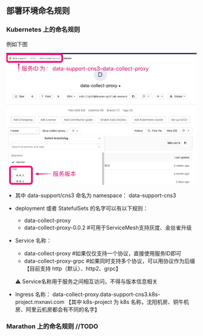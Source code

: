 ## 部署环境命名规则

### Kubernetes 上的命名规则

例如下图

![](images/gitlab_info_details.jpg)

* 其中 data-support/cns3 命名为 namespace： data-support-cns3

* deployment 或者 StatefulSets 的名字可以有以下规则：
  * data-collect-proxy
  * data-collect-proxy-0.0.2  #可用于ServiceMesh支持灰度、金丝雀升级

* Service 名称： 
  * data-collect-proxy #如果仅仅支持一个协议，直接使用服务ID即可
  * data-collect-proxy-grpc #如果同时支持多个协议，可以用协议作为后缀【目前支持 http（默认）、http2、grpc】
  
  ⚠️ Service名称用于服务之间相互访问，不得与版本信息相关

* Ingress 名称： data-collect-proxy.data-support-cns3.k8s-project.mxnavi.com 【其中 k8s-project 为 k8s 名称，沈阳机房、铜牛机房、阿里云机房都会有不同的名字】 

### Marathon 上的命名规则 //TODO